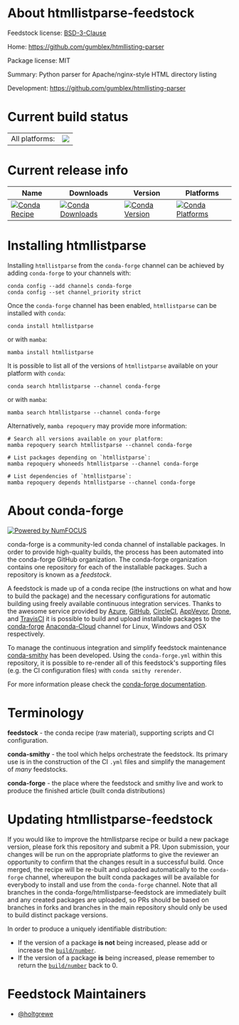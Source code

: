 About htmllistparse-feedstock
=============================

Feedstock license: [BSD-3-Clause](https://github.com/conda-forge/htmllistparse-feedstock/blob/main/LICENSE.txt)

Home: https://github.com/gumblex/htmllisting-parser

Package license: MIT

Summary: Python parser for Apache/nginx-style HTML directory listing

Development: https://github.com/gumblex/htmllisting-parser

Current build status
====================


<table><tr><td>All platforms:</td>
    <td>
      <a href="https://dev.azure.com/conda-forge/feedstock-builds/_build/latest?definitionId=7130&branchName=main">
        <img src="https://dev.azure.com/conda-forge/feedstock-builds/_apis/build/status/htmllistparse-feedstock?branchName=main">
      </a>
    </td>
  </tr>
</table>

Current release info
====================

| Name | Downloads | Version | Platforms |
| --- | --- | --- | --- |
| [![Conda Recipe](https://img.shields.io/badge/recipe-htmllistparse-green.svg)](https://anaconda.org/conda-forge/htmllistparse) | [![Conda Downloads](https://img.shields.io/conda/dn/conda-forge/htmllistparse.svg)](https://anaconda.org/conda-forge/htmllistparse) | [![Conda Version](https://img.shields.io/conda/vn/conda-forge/htmllistparse.svg)](https://anaconda.org/conda-forge/htmllistparse) | [![Conda Platforms](https://img.shields.io/conda/pn/conda-forge/htmllistparse.svg)](https://anaconda.org/conda-forge/htmllistparse) |

Installing htmllistparse
========================

Installing `htmllistparse` from the `conda-forge` channel can be achieved by adding `conda-forge` to your channels with:

```
conda config --add channels conda-forge
conda config --set channel_priority strict
```

Once the `conda-forge` channel has been enabled, `htmllistparse` can be installed with `conda`:

```
conda install htmllistparse
```

or with `mamba`:

```
mamba install htmllistparse
```

It is possible to list all of the versions of `htmllistparse` available on your platform with `conda`:

```
conda search htmllistparse --channel conda-forge
```

or with `mamba`:

```
mamba search htmllistparse --channel conda-forge
```

Alternatively, `mamba repoquery` may provide more information:

```
# Search all versions available on your platform:
mamba repoquery search htmllistparse --channel conda-forge

# List packages depending on `htmllistparse`:
mamba repoquery whoneeds htmllistparse --channel conda-forge

# List dependencies of `htmllistparse`:
mamba repoquery depends htmllistparse --channel conda-forge
```


About conda-forge
=================

[![Powered by
NumFOCUS](https://img.shields.io/badge/powered%20by-NumFOCUS-orange.svg?style=flat&colorA=E1523D&colorB=007D8A)](https://numfocus.org)

conda-forge is a community-led conda channel of installable packages.
In order to provide high-quality builds, the process has been automated into the
conda-forge GitHub organization. The conda-forge organization contains one repository
for each of the installable packages. Such a repository is known as a *feedstock*.

A feedstock is made up of a conda recipe (the instructions on what and how to build
the package) and the necessary configurations for automatic building using freely
available continuous integration services. Thanks to the awesome service provided by
[Azure](https://azure.microsoft.com/en-us/services/devops/), [GitHub](https://github.com/),
[CircleCI](https://circleci.com/), [AppVeyor](https://www.appveyor.com/),
[Drone](https://cloud.drone.io/welcome), and [TravisCI](https://travis-ci.com/)
it is possible to build and upload installable packages to the
[conda-forge](https://anaconda.org/conda-forge) [Anaconda-Cloud](https://anaconda.org/)
channel for Linux, Windows and OSX respectively.

To manage the continuous integration and simplify feedstock maintenance
[conda-smithy](https://github.com/conda-forge/conda-smithy) has been developed.
Using the ``conda-forge.yml`` within this repository, it is possible to re-render all of
this feedstock's supporting files (e.g. the CI configuration files) with ``conda smithy rerender``.

For more information please check the [conda-forge documentation](https://conda-forge.org/docs/).

Terminology
===========

**feedstock** - the conda recipe (raw material), supporting scripts and CI configuration.

**conda-smithy** - the tool which helps orchestrate the feedstock.
                   Its primary use is in the construction of the CI ``.yml`` files
                   and simplify the management of *many* feedstocks.

**conda-forge** - the place where the feedstock and smithy live and work to
                  produce the finished article (built conda distributions)


Updating htmllistparse-feedstock
================================

If you would like to improve the htmllistparse recipe or build a new
package version, please fork this repository and submit a PR. Upon submission,
your changes will be run on the appropriate platforms to give the reviewer an
opportunity to confirm that the changes result in a successful build. Once
merged, the recipe will be re-built and uploaded automatically to the
`conda-forge` channel, whereupon the built conda packages will be available for
everybody to install and use from the `conda-forge` channel.
Note that all branches in the conda-forge/htmllistparse-feedstock are
immediately built and any created packages are uploaded, so PRs should be based
on branches in forks and branches in the main repository should only be used to
build distinct package versions.

In order to produce a uniquely identifiable distribution:
 * If the version of a package **is not** being increased, please add or increase
   the [``build/number``](https://docs.conda.io/projects/conda-build/en/latest/resources/define-metadata.html#build-number-and-string).
 * If the version of a package **is** being increased, please remember to return
   the [``build/number``](https://docs.conda.io/projects/conda-build/en/latest/resources/define-metadata.html#build-number-and-string)
   back to 0.

Feedstock Maintainers
=====================

* [@holtgrewe](https://github.com/holtgrewe/)

